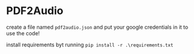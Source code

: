 # PDF2Audio

create a file named `pdf2audio.json` and put your google credentials in it to use the code!

install requirements byt running `pip install -r .\requirements.txt`
